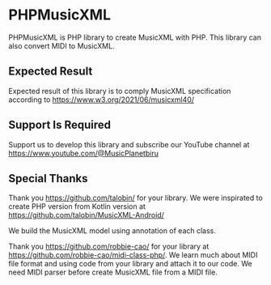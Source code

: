 # PHPMusicXML

PHPMusicXML is PHP library to create MusicXML with PHP. This library can also convert MIDI to MusicXML.

## Expected Result

Expected result of this library is to comply MusicXML specification according to https://www.w3.org/2021/06/musicxml40/ 

## Support Is Required

Support us to develop this library and subscribe our YouTube channel at https://www.youtube.com/@MusicPlanetbiru

## Special Thanks

Thank you https://github.com/talobin/ for your library. We were inspirated to create PHP version from Kotlin version at https://github.com/talobin/MusicXML-Android/

We build the MusicXML model using annotation of each class.

Thank you https://github.com/robbie-cao/ for your library at https://github.com/robbie-cao/midi-class-php/. We learn much about MIDI file format and using code from your library and attach it to our code. We need MIDI parser before create MusicXML file from a MIDI file.
